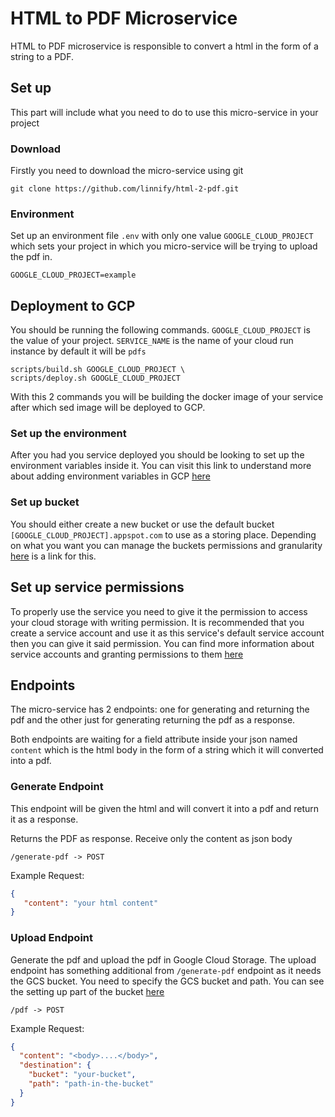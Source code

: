  # HTML to PDF Microservice

HTML to PDF microservice is responsible to convert a html in the form of a string to a PDF.

 ## Set up

This part will include what you need to do to use this micro-service in your project

 ### Download

Firstly you need to download the micro-service using git

```
git clone https://github.com/linnify/html-2-pdf.git
```

 ### Environment

Set up an environment file ``.env`` with only one value ``GOOGLE_CLOUD_PROJECT`` which sets your project in which you micro-service will be trying to upload the pdf in.

```.env
GOOGLE_CLOUD_PROJECT=example
```

 ## Deployment to GCP

You should be running the following commands. `GOOGLE_CLOUD_PROJECT` is the value of your project. 
`SERVICE_NAME` is the name of your cloud run instance by default it will be `pdfs`

```
scripts/build.sh GOOGLE_CLOUD_PROJECT \
scripts/deploy.sh GOOGLE_CLOUD_PROJECT
```

With this 2 commands you will be building the docker image of your service after which sed image will be deployed to GCP.

 ### Set up the environment

After you had you service deployed you should be looking to set up the environment variables inside it.
You can visit this link to understand more about adding environment variables in GCP [here](https://cloud.google.com/run/docs/configuring/environment-variables)


 ### Set up bucket

You should either create a new bucket or use the default bucket `[GOOGLE_CLOUD_PROJECT].appspot.com`
to use as a storing place. Depending on what you want you can manage the buckets permissions and 
granularity [here](https://cloud.google.com/storage/docs/access-control) is a link for this.

 ## Set up service permissions

To properly use the service you need to give it the permission to access your cloud storage with writing permission.
It is recommended that you create a service account and use it as this service's default service account then you can give it said permission.
You can find more information about service accounts and granting permissions to them [here](https://cloud.google.com/iam/docs/service-accounts)

## Endpoints

The micro-service has 2 endpoints: one for generating and returning the pdf and 
the other just for generating returning the pdf as a response.

Both endpoints are waiting for a field attribute inside your json named
`content` which is the html body in the form of a string which it will converted into a pdf.
 
 ### Generate Endpoint
 
This endpoint will be given the html and will convert it into a pdf and return it as a response.
 

Returns the PDF as response. Receive only the content as json body
```
/generate-pdf -> POST
```
Example Request:
```json
{
   "content": "your html content"
}
```

 ### Upload Endpoint

Generate the pdf and upload the pdf in Google Cloud Storage. The upload endpoint has something additional from `/generate-pdf`
endpoint as it needs the GCS bucket.
You need to specify the GCS bucket and path. You can see the setting up part of the bucket [here](#set-up-bucket)

```
/pdf -> POST
```

Example Request:
```json
{
  "content": "<body>....</body>",
  "destination": {
    "bucket": "your-bucket",
    "path": "path-in-the-bucket"
  }
}
```


